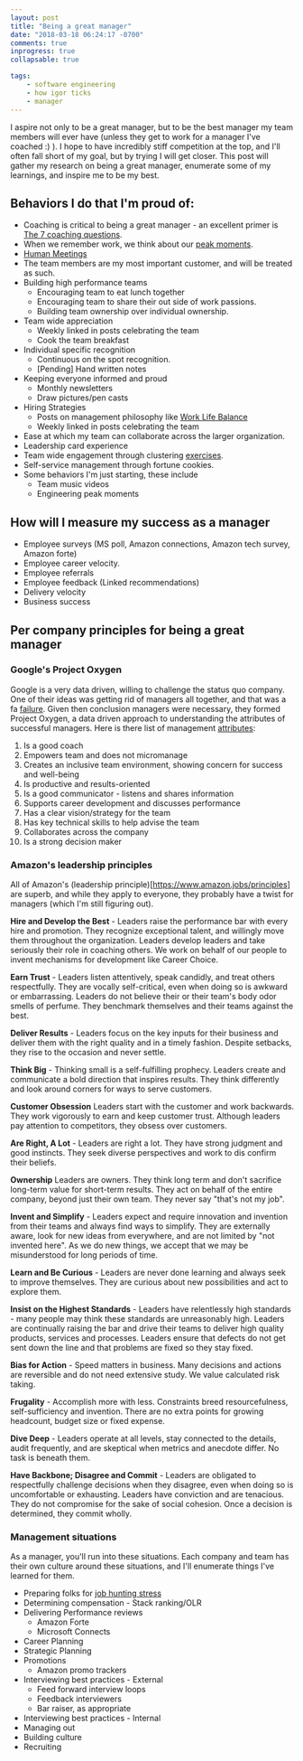 ```yaml
---
layout: post
title: "Being a great manager"
date: "2018-03-18 06:24:17 -0700"
comments: true
inprogress: true
collapsable: true

tags:
    - software engineering
    - how igor ticks
    - manager
---
```


I aspire not only to be a great manager, but to be the best manager my team members will ever have (unless they get to work for a manager I've coached :) ). I hope to have incredibly stiff competition at the top, and I'll often fall short of my goal, but by trying I will get closer. This post will gather my research on being a great manager, enumerate some of my learnings, and inspire me to be my best.

## Behaviors I do that I'm proud of:

-   Coaching is critical to being a great manager - an excellent primer is [The 7 coaching questions](/Coaching-Questions).
-   When we remember work, we think about our [peak moments](/moments-at-work).
-   [Human Meetings](/human-meetings)
-   The team members are my most important customer, and will be treated as such.
-   Building high performance teams
    -   Encouraging team to eat lunch together
    -   Encouraging team to share their out side of work passions.
    -   Building team ownership over individual ownership.
-   Team wide appreciation
    -   Weekly linked in posts celebrating the team
    -   Cook the team breakfast
-   Individual specific recognition
    -   Continuous on the spot recognition.
    -   [Pending] Hand written notes
-   Keeping everyone informed and proud
    -   Monthly newsletters
    -   Draw pictures/pen casts
-   Hiring Strategies
    -   Posts on management philosophy like [Work Life Balance](/sustainable-work)
    -   Weekly linked in posts celebrating the team
-   Ease at which my team can collaborate across the larger organization.
-   Leadership card experience
-   Team wide engagement through clustering [exercises](https://www.oxfordhomeschooling.co.uk/blog/brainstorming-clustering/).
-   Self-service management through fortune cookies.
-   Some behaviors I'm just starting, these include
    -   Team music videos
    -   Engineering peak moments

## How will I measure my success as a manager

-   Employee surveys (MS poll, Amazon connections, Amazon tech survey, Amazon forte)
-   Employee career velocity.
-   Employee referrals
-   Employee feedback (Linked recommendations)
-   Delivery velocity
-   Business success

## Per company principles for being a great manager

### Google's Project Oxygen

Google is a very data driven, willing to challenge the status quo company. One of their ideas was getting rid of managers all together, and that was a fa [failure](). Given then conclusion managers were necessary, they formed Project Oxygen, a data driven approach to understanding the attributes of successful managers. Here is there list of management [attributes](https://rework.withgoogle.com/blog/the-evolution-of-project-oxygen/):

1. Is a good coach
1. Empowers team and does not micromanage
1. Creates an inclusive team environment, showing concern for success and well-being
1. Is productive and results-oriented
1. Is a good communicator - listens and shares information
1. Supports career development and discusses performance
1. Has a clear vision/strategy for the team
1. Has key technical skills to help advise the team
1. Collaborates across the company
1. Is a strong decision maker

### Amazon's leadership principles

All of Amazon's (leadership principle)[https://www.amazon.jobs/principles] are superb, and while they apply to everyone, they probably have a twist for managers (which I'm still figuring out).

**Hire and Develop the Best** - Leaders raise the performance bar with every hire and promotion. They recognize exceptional talent, and willingly move them throughout the organization. Leaders develop leaders and take seriously their role in coaching others. We work on behalf of our people to invent mechanisms for development like Career Choice.

**Earn Trust** - Leaders listen attentively, speak candidly, and treat others respectfully. They are vocally self-critical, even when doing so is awkward or embarrassing. Leaders do not believe their or their team's body odor smells of perfume. They benchmark themselves and their teams against the best.

**Deliver Results** - Leaders focus on the key inputs for their business and deliver them with the right quality and in a timely fashion. Despite setbacks, they rise to the occasion and never settle.

**Think Big** - Thinking small is a self-fulfilling prophecy. Leaders create and communicate a bold direction that inspires results. They think differently and look around corners for ways to serve customers.

**Customer Obsession** Leaders start with the customer and work backwards. They work vigorously to earn and keep customer trust. Although leaders pay attention to competitors, they obsess over customers.

**Are Right, A Lot** - Leaders are right a lot. They have strong judgment and good instincts. They seek diverse perspectives and work to dis confirm their beliefs.

**Ownership** Leaders are owners. They think long term and don't sacrifice long-term value for short-term results. They act on behalf of the entire company, beyond just their own team. They never say "that's not my job".

**Invent and Simplify** - Leaders expect and require innovation and invention from their teams and always find ways to simplify. They are externally aware, look for new ideas from everywhere, and are not limited by "not invented here". As we do new things, we accept that we may be misunderstood for long periods of time.

**Learn and Be Curious** - Leaders are never done learning and always seek to improve themselves. They are curious about new possibilities and act to explore them.

**Insist on the Highest Standards** - Leaders have relentlessly high standards - many people may think these standards are unreasonably high. Leaders are continually raising the bar and drive their teams to deliver high quality products, services and processes. Leaders ensure that defects do not get sent down the line and that problems are fixed so they stay fixed.

**Bias for Action** - Speed matters in business. Many decisions and actions are reversible and do not need extensive study. We value calculated risk taking.

**Frugality** - Accomplish more with less. Constraints breed resourcefulness, self-sufficiency and invention. There are no extra points for growing headcount, budget size or fixed expense.

**Dive Deep** - Leaders operate at all levels, stay connected to the details, audit frequently, and are skeptical when metrics and anecdote differ. No task is beneath them.

**Have Backbone; Disagree and Commit** - Leaders are obligated to respectfully challenge decisions when they disagree, even when doing so is uncomfortable or exhausting. Leaders have conviction and are tenacious. They do not compromise for the sake of social cohesion. Once a decision is determined, they commit wholly.

### Management situations

As a manager, you'll run into these situations. Each company and team has their own culture around these situations, and I'll enumerate things I've learned for them.

-   Preparing folks for [job hunting stress](/job-hunt-stress)
-   Determining compensation - Stack ranking/OLR
-   Delivering Performance reviews
    -   Amazon Forte
    -   Microsoft Connects
-   Career Planning
-   Strategic Planning
-   Promotions
    -   Amazon promo trackers
-   Interviewing best practices - External
    -   Feed forward interview loops
    -   Feedback interviewers
    -   Bar raiser, as appropriate
-   Interviewing best practices - Internal
-   Managing out
-   Building culture
-   Recruiting
